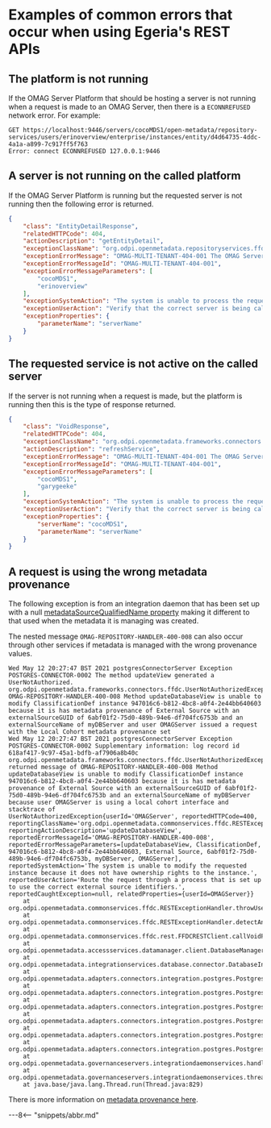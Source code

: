 <!-- SPDX-License-Identifier: CC-BY-4.0 -->
<!-- Copyright Contributors to the Egeria project. -->


# Examples of common errors that occur when using Egeria's REST APIs



## The platform is not running

If the OMAG Server Platform that should be hosting a server is not running when a request is made to an OMAG Server,
then there is a `ECONNREFUSED` network error.  For example:

```
GET https://localhost:9446/servers/cocoMDS1/open-metadata/repository-services/users/erinoverview/enterprise/instances/entity/d4d64735-4ddc-4a1a-a899-7c917ff5f763
Error: connect ECONNREFUSED 127.0.0.1:9446
```

## A server is not running on the called platform

If the OMAG Server Platform is running but the requested server is not running then the following error is returned.

```json
{
    "class": "EntityDetailResponse",
    "relatedHTTPCode": 404,
    "actionDescription": "getEntityDetail",
    "exceptionClassName": "org.odpi.openmetadata.repositoryservices.ffdc.exception.InvalidParameterException",
    "exceptionErrorMessage": "OMAG-MULTI-TENANT-404-001 The OMAG Server cocoMDS1 is not available to service a request from user erinoverview",
    "exceptionErrorMessageId": "OMAG-MULTI-TENANT-404-001",
    "exceptionErrorMessageParameters": [
        "cocoMDS1",
        "erinoverview"
    ],
    "exceptionSystemAction": "The system is unable to process the request because the server is not running on the called platform.",
    "exceptionUserAction": "Verify that the correct server is being called on the correct platform and that this server is running. Retry the request when the server is available.",
    "exceptionProperties": {
        "parameterName": "serverName"
    }
}
```

## The requested service is not active on the called server

If the server is not running when a request is made, but the platform is running then this is the type of response returned.

```json
{
    "class": "VoidResponse",
    "relatedHTTPCode": 404,
    "exceptionClassName": "org.odpi.openmetadata.frameworks.connectors.ffdc.InvalidParameterException",
    "actionDescription": "refreshService",
    "exceptionErrorMessage": "OMAG-MULTI-TENANT-404-001 The OMAG Server cocoMDS1 is not available to service a request from user garygeeke",
    "exceptionErrorMessageId": "OMAG-MULTI-TENANT-404-001",
    "exceptionErrorMessageParameters": [
        "cocoMDS1",
        "garygeeke"
    ],
    "exceptionSystemAction": "The system is unable to process the request because the server is not running on the called platform.",
    "exceptionUserAction": "Verify that the correct server is being called on the correct platform and that this server is running. Retry the request when the server is available.",
    "exceptionProperties": {
        "serverName": "cocoMDS1",
        "parameterName": "serverName"
    }
}
```

## A request is using the wrong metadata provenance

The following exception is from an integration daemon that has been set up with a null
[metadataSourceQualifiedName property](/egeria-docs/guides/admin/servers/configuring-an-integration-daemon/#configure-the-integration-services)
making it different to that used when the metadata it is managing was created.

The nested message `OMAG-REPOSITORY-HANDLER-400-008` can also occur through other services if metadata is managed with
the wrong provenance values.

```
Wed May 12 20:27:47 BST 2021 postgresConnectorServer Exception POSTGRES-CONNECTOR-0002 The method updateView generated a UserNotAuthorized. org.odpi.openmetadata.frameworks.connectors.ffdc.UserNotAuthorizedException OMAG-REPOSITORY-HANDLER-400-008 Method updateDatabaseView is unable to modify ClassificationDef instance 947016c6-b812-4bc8-a0f4-2e44bb640603 because it is has metadata provenance of External Source with an externalSourceGUID of 6abf01f2-75d0-489b-94e6-df704fc6753b and an externalSourceName of myDBServer and user OMAGServer issued a request with the Local Cohort metadata provenance set
Wed May 12 20:27:47 BST 2021 postgresConnectorServer Exception POSTGRES-CONNECTOR-0002 Supplementary information: log record id 618af417-9c97-45a1-bdfb-af7906a8b40c org.odpi.openmetadata.frameworks.connectors.ffdc.UserNotAuthorizedException returned message of OMAG-REPOSITORY-HANDLER-400-008 Method updateDatabaseView is unable to modify ClassificationDef instance 947016c6-b812-4bc8-a0f4-2e44bb640603 because it is has metadata provenance of External Source with an externalSourceGUID of 6abf01f2-75d0-489b-94e6-df704fc6753b and an externalSourceName of myDBServer because user OMAGServer is using a local cohort interface and stacktrace of
UserNotAuthorizedException{userId='OMAGServer', reportedHTTPCode=400, reportingClassName='org.odpi.openmetadata.commonservices.ffdc.RESTExceptionHandler', reportingActionDescription='updateDatabaseView', reportedErrorMessageId='OMAG-REPOSITORY-HANDLER-400-008', reportedErrorMessageParameters=[updateDatabaseView, ClassificationDef, 947016c6-b812-4bc8-a0f4-2e44bb640603, External Source, 6abf01f2-75d0-489b-94e6-df704fc6753b, myDBServer, OMAGServer], reportedSystemAction='The system is unable to modify the requested instance because it does not have ownership rights to the instance.', reportedUserAction='Route the request through a process that is set up to use the correct external source identifiers.', reportedCaughtException=null, relatedProperties={userId=OMAGServer}}
	at org.odpi.openmetadata.commonservices.ffdc.RESTExceptionHandler.throwUserNotAuthorizedException(RESTExceptionHandler.java:338)
	at org.odpi.openmetadata.commonservices.ffdc.RESTExceptionHandler.detectAndThrowStandardExceptions(RESTExceptionHandler.java:122)
	at org.odpi.openmetadata.commonservices.ffdc.rest.FFDCRESTClient.callVoidPostRESTCall(FFDCRESTClient.java:309)
	at org.odpi.openmetadata.accessservices.datamanager.client.DatabaseManagerClient.updateDatabaseView(DatabaseManagerClient.java:1552)
	at org.odpi.openmetadata.integrationservices.database.connector.DatabaseIntegratorContext.updateDatabaseView(DatabaseIntegratorContext.java:737)
	at org.odpi.openmetadata.adapters.connectors.integration.postgres.PostgresDatabaseConnector.updateView(PostgresDatabaseConnector.java:745)
	at org.odpi.openmetadata.adapters.connectors.integration.postgres.PostgresDatabaseConnector.updateViews(PostgresDatabaseConnector.java:673)
	at org.odpi.openmetadata.adapters.connectors.integration.postgres.PostgresDatabaseConnector.updateSchema(PostgresDatabaseConnector.java:394)
	at org.odpi.openmetadata.adapters.connectors.integration.postgres.PostgresDatabaseConnector.updateSchemas(PostgresDatabaseConnector.java:312)
	at org.odpi.openmetadata.adapters.connectors.integration.postgres.PostgresDatabaseConnector.updateDatabase(PostgresDatabaseConnector.java:219)
	at org.odpi.openmetadata.adapters.connectors.integration.postgres.PostgresDatabaseConnector.refresh(PostgresDatabaseConnector.java:90)
	at org.odpi.openmetadata.governanceservers.integrationdaemonservices.handlers.IntegrationConnectorHandler.refreshConnector(IntegrationConnectorHandler.java:420)
	at org.odpi.openmetadata.governanceservers.integrationdaemonservices.threads.IntegrationDaemonThread.run(IntegrationDaemonThread.java:106)
	at java.base/java.lang.Thread.run(Thread.java:829)
```

There is more information on [metadata provenance here](/egeria-docs/features/metadata-provenance).

---8<-- "snippets/abbr.md"